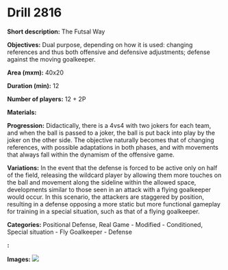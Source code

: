# Drill 2816

**Short description:**
The Futsal Way

**Objectives:**
Dual purpose, depending on how it is used: changing references and thus both offensive and defensive adjustments; defense against the moving goalkeeper.

**Area (mxm):**
40x20

**Duration (min):**
12

**Number of players:**
12 + 2P

**Materials:**


**Progression:**
Didactically, there is a 4vs4 with two jokers for each team, and when the ball is passed to a joker, the ball is put back into play by the joker on the other side. The objective naturally becomes that of changing references, with possible adaptations in both phases, and with movements that always fall within the dynamism of the offensive game.

**Variations:**
In the event that the defense is forced to be active only on half of the field, releasing the wildcard player by allowing them more touches on the ball and movement along the sideline within the allowed space, developments similar to those seen in an attack with a flying goalkeeper would occur. In this scenario, the attackers are staggered by position, resulting in a defense opposing a more static but more functional gameplay for training in a special situation, such as that of a flying goalkeeper.

**Categories:**
Positional Defense, Real Game - Modified - Conditioned, Special situation - Fly Goalkeeper - Defense

**:**


**Images:**
![](https://www.coachingfutsal.com/\images\322f3ee2-d3ac-40ca-a0e6-9cd224cd9b28_WhatsApp_Image_2020-10-22_at_09.53.25.jpeg)

